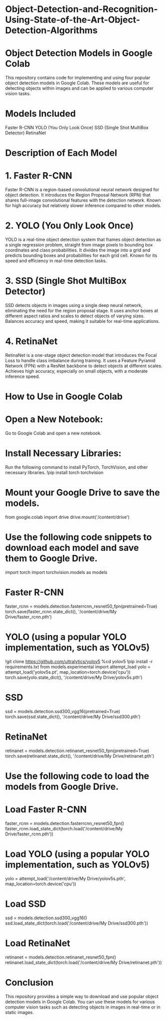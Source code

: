 # Object-Detection-and-Recognition-Using-State-of-the-Art-Object-Detection-Algorithms
# Object Detection Models in Google Colab
This repository contains code for implementing and using four popular object detection models in Google Colab. 
These models are useful for detecting objects within images and can be applied to various computer vision tasks.
# Models Included
Faster R-CNN
YOLO (You Only Look Once)
SSD (Single Shot MultiBox Detector)
RetinaNet
# Description of Each Model
# 1. Faster R-CNN
Faster R-CNN is a region-based convolutional neural network designed for object detection.
It introduces the Region Proposal Network (RPN) that shares full-image convolutional features with the detection network.
Known for high accuracy but relatively slower inference compared to other models.
# 2. YOLO (You Only Look Once)
YOLO is a real-time object detection system that frames object detection as a single regression problem, straight from image pixels to bounding box coordinates and class probabilities.
It divides the image into a grid and predicts bounding boxes and probabilities for each grid cell.
Known for its speed and efficiency in real-time detection tasks.
# 3. SSD (Single Shot MultiBox Detector)
SSD detects objects in images using a single deep neural network, eliminating the need for the region proposal stage.
It uses anchor boxes at different aspect ratios and scales to detect objects of varying sizes.
Balances accuracy and speed, making it suitable for real-time applications.
# 4. RetinaNet
RetinaNet is a one-stage object detection model that introduces the Focal Loss to handle class imbalance during training.
It uses a Feature Pyramid Network (FPN) with a ResNet backbone to detect objects at different scales.
Achieves high accuracy, especially on small objects, with a moderate inference speed.

# How to Use in Google Colab
# Open a New Notebook:

Go to Google Colab and open a new notebook.
# Install Necessary Libraries:

Run the following command to install PyTorch, TorchVision, and other necessary libraries.
!pip install torch torchvision
# Mount your Google Drive to save the models.
from google.colab import drive
drive.mount('/content/drive')
# Use the following code snippets to download each model and save them to Google Drive.
import torch
import torchvision.models as models

# Faster R-CNN
faster_rcnn = models.detection.fasterrcnn_resnet50_fpn(pretrained=True)
torch.save(faster_rcnn.state_dict(), '/content/drive/My Drive/faster_rcnn.pth')

# YOLO (using a popular YOLO implementation, such as YOLOv5)
!git clone https://github.com/ultralytics/yolov5
%cd yolov5
!pip install -r requirements.txt
from models.experimental import attempt_load
yolo = attempt_load('yolov5s.pt', map_location=torch.device('cpu'))
torch.save(yolo.state_dict(), '/content/drive/My Drive/yolov5s.pth')

# SSD
ssd = models.detection.ssd300_vgg16(pretrained=True)
torch.save(ssd.state_dict(), '/content/drive/My Drive/ssd300.pth')

# RetinaNet
retinanet = models.detection.retinanet_resnet50_fpn(pretrained=True)
torch.save(retinanet.state_dict(), '/content/drive/My Drive/retinanet.pth')
# Use the following code to load the models from Google Drive.
# Load Faster R-CNN
faster_rcnn = models.detection.fasterrcnn_resnet50_fpn()
faster_rcnn.load_state_dict(torch.load('/content/drive/My Drive/faster_rcnn.pth'))

# Load YOLO (using a popular YOLO implementation, such as YOLOv5)
yolo = attempt_load('/content/drive/My Drive/yolov5s.pth', map_location=torch.device('cpu'))

# Load SSD
ssd = models.detection.ssd300_vgg16()
ssd.load_state_dict(torch.load('/content/drive/My Drive/ssd300.pth'))

# Load RetinaNet
retinanet = models.detection.retinanet_resnet50_fpn()
retinanet.load_state_dict(torch.load('/content/drive/My Drive/retinanet.pth'))

# Conclusion
This repository provides a simple way to download and use popular object detection models in Google Colab. 
You can use these models for various computer vision tasks such as detecting objects in images in real-time or in static images.









